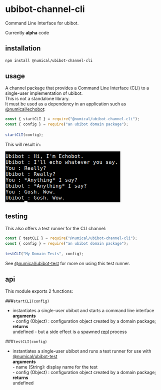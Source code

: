 # ubibot-channel-cli
Command Line Interface for ubibot.

Currently **alpha** code 

## installation
```bash
npm install @numical/ubibot-channel-cli
```

## usage
A channel package that provides a Command Line Interface (CLI) to a single-user implementation of ubibot.  
This is not a standalone library.  
It must be used as a dependency in an application such as [@numical/echobot](../echobot/README.md):
```javascript
const { startCLI } = require("@numical/ubibot-channel-cli");
const { config } = require("an ubibot domain package");

startCLI(config);
```
This will result in:

![CI screenshot](./docs/cli-screenshot.png)

## testing
This also offers a test runner for the CLI channel:
```javascript
const { testCLI } = require("@numical/ubibot-channel-cli");
const { config } = require("an ubibot domain package");

testCLI("My Domain Tests", config);

```
See [@numical/ubibot-test](../ubibot-test/README.md) for more on using this test runner.

## api
This module exports 2 functions:

###```startCLI(config)```
* instantiates a single-user ubibot and starts a command line interface  
    __arguments__  
        - config (Object) : configuration object created by a domain package; 
    __returns__  
    undefined - but a side effect is a spawned [repl](https://en.wikipedia.org/wiki/Read%E2%80%93eval%E2%80%93print_loop) process


###```testCLI(config)```
* instantiates a single-user ubibot and runs a test runner for use with [@numical/ubibot-test](../ubibot-test/README.md)  
    __arguments__  
        - name (String): display name for the test  
        - config (Object) : configuration object created by a domain package;
    __returns__  
    undefined



